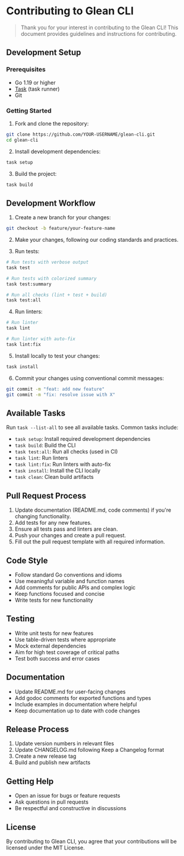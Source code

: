 # Contributing to Glean CLI

> Thank you for your interest in contributing to the Glean CLI! This document provides guidelines and instructions for contributing.

## Development Setup

### Prerequisites

- Go 1.19 or higher
- [Task](https://taskfile.dev/#/installation) (task runner)
- Git

### Getting Started

1. Fork and clone the repository:
```bash
git clone https://github.com/YOUR-USERNAME/glean-cli.git
cd glean-cli
```

2. Install development dependencies:
```bash
task setup
```

3. Build the project:
```bash
task build
```

## Development Workflow

1. Create a new branch for your changes:
```bash
git checkout -b feature/your-feature-name
```

2. Make your changes, following our coding standards and practices.

3. Run tests:
```bash
# Run tests with verbose output
task test

# Run tests with colorized summary
task test:summary

# Run all checks (lint + test + build)
task test:all
```

4. Run linters:
```bash
# Run linter
task lint

# Run linter with auto-fix
task lint:fix
```

5. Install locally to test your changes:
```bash
task install
```

6. Commit your changes using conventional commit messages:
```bash
git commit -m "feat: add new feature"
git commit -m "fix: resolve issue with X"
```

## Available Tasks

Run `task --list-all` to see all available tasks. Common tasks include:

- `task setup`: Install required development dependencies
- `task build`: Build the CLI
- `task test:all`: Run all checks (used in CI)
- `task lint`: Run linters
- `task lint:fix`: Run linters with auto-fix
- `task install`: Install the CLI locally
- `task clean`: Clean build artifacts

## Pull Request Process

1. Update documentation (README.md, code comments) if you're changing functionality.
2. Add tests for any new features.
3. Ensure all tests pass and linters are clean.
4. Push your changes and create a pull request.
5. Fill out the pull request template with all required information.

## Code Style

- Follow standard Go conventions and idioms
- Use meaningful variable and function names
- Add comments for public APIs and complex logic
- Keep functions focused and concise
- Write tests for new functionality

## Testing

- Write unit tests for new features
- Use table-driven tests where appropriate
- Mock external dependencies
- Aim for high test coverage of critical paths
- Test both success and error cases

## Documentation

- Update README.md for user-facing changes
- Add godoc comments for exported functions and types
- Include examples in documentation where helpful
- Keep documentation up to date with code changes

## Release Process

1. Update version numbers in relevant files
2. Update CHANGELOG.md following Keep a Changelog format
3. Create a new release tag
4. Build and publish new artifacts

## Getting Help

- Open an issue for bugs or feature requests
- Ask questions in pull requests
- Be respectful and constructive in discussions

## License

By contributing to Glean CLI, you agree that your contributions will be licensed under the MIT License.